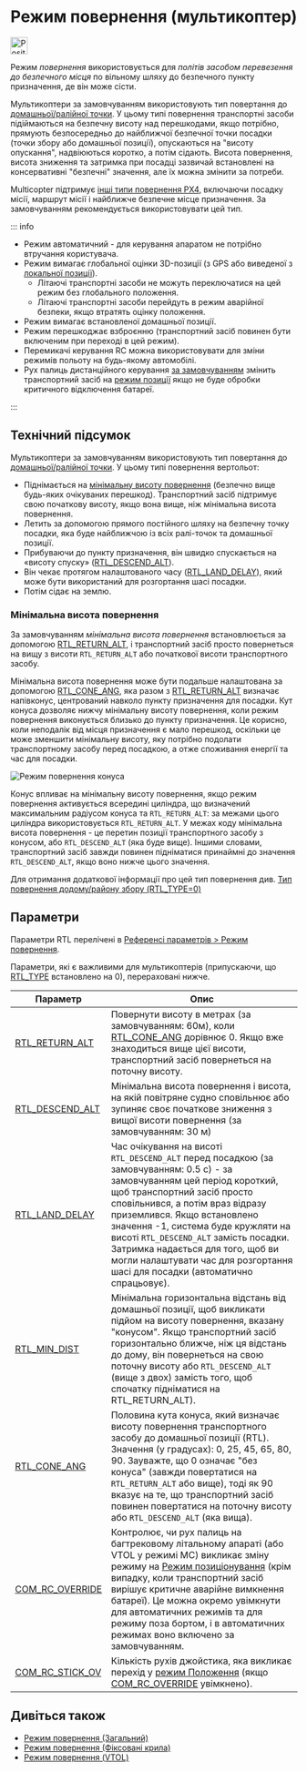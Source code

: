 # Режим повернення (мультикоптер)

<img src="../../assets/site/position_fixed.svg" title="Position fix required (e.g. GPS)" width="30px" />

Режим _повернення_ використовується для _політів засобом перевезення до безпечного місця_ по вільному шляху до безпечного пункту призначення, де він може сісти.

Мультикоптери за замовчуванням використовують тип повертання до [домашньої/ралійної точки](../flight_modes/return.md#home-rally-point-return-type-rtl-type-0).
У цьому типі повернення транспортні засоби підіймаються на безпечну висоту над перешкодами, якщо потрібно, прямують безпосередньо до найближчої безпечної точки посадки (точки збору або домашньої позиції), опускаються на "висоту опускання", надвіюються коротко, а потім сідають.
Висота повернення, висота зниження та затримка при посадці зазвичай встановлені на консервативні "безпечні" значення, але їх можна змінити за потреби.

Multicopter підтримує [інші типи повернення PX4](../flight_modes/return.md#return-types-rtl-type), включаючи посадку місії, маршрут місії і найближче безпечне місце призначення.
За замовчуванням рекомендується використовувати цей тип.

::: info

- Режим автоматичний - для керування апаратом не потрібно втручання користувача.
- Режим вимагає глобальної оцінки 3D-позиції (з GPS або виведеної з [локальної позиції](../ros/external_position_estimation.md#enabling-auto-modes-with-a-local-position)).
  - Літаючі транспортні засоби не можуть переключатися на цей режим без глобального положення.
  - Літаючі транспортні засоби перейдуть в режим аварійної безпеки, якщо втратять оцінку положення.
- Режим вимагає встановленої домашньої позиції.
- Режим перешкоджає взброєнню (транспортний засіб повинен бути включеним при переході в цей режим).
- Перемикачі керування RC можна використовувати для зміни режимів польоту на будь-якому автомобілі.
- Рух палиць дистанційного керування [за замовчуванням](#COM_RC_OVERRIDE) змінить транспортний засіб на [режим позиції](../flight_modes_mc/position.md) якщо не буде обробки критичного відключення батареї.

<!-- https://github.com/PX4/PX4-Autopilot/blob/release/1.15/src/modules/commander/ModeUtil/mode_requirements.cpp -->

:::

## Технічний підсумок

Мультикоптери за замовчуванням використовують тип повертання до [домашньої/ралійної точки](../flight_modes/return.md#home-rally-point-return-type-rtl-type-0).
У цьому типі повернення вертольот:

- Піднімається на [мінімальну висоту повернення](#minimum-return-altitude) (безпечно вище будь-яких очікуваних перешкод).
  Транспортний засіб підтримує свою початкову висоту, якщо вона вище, ніж мінімальна висота повернення.
- Летить за допомогою прямого постійного шляху на безпечну точку посадки, яка буде найближчою із всіх ралі-точок та домашньої позиції.
- Прибуваючи до пункту призначення, він швидко спускається на «висоту спуску» ([RTL_DESCEND_ALT](#RTL_DESCEND_ALT)).
- Він чекає протягом налаштованого часу ([RTL_LAND_DELAY](#RTL_LAND_DELAY)), який може бути використаний для розгортання шасі посадки.
- Потім сідає на землю.

### Мінімальна висота повернення

За замовчуванням _мінімальна висота повернення_ встановлюється за допомогою [RTL_RETURN_ALT](#RTL_RETURN_ALT), і транспортний засіб просто повернеться на вищу з висоти `RTL_RETURN_ALT` або початкової висоти транспортного засобу.

Мінімальна висота повернення може бути подальше налаштована за допомогою [RTL_CONE_ANG](#RTL_CONE_ANG), яка разом з [RTL_RETURN_ALT](#RTL_RETURN_ALT) визначає напівконус, центрований навколо пункту призначення для посадки.
Кут конуса дозволяє нижчу мінімальну висоту повернення, коли режим повернення виконується близько до пункту призначення.
Це корисно, коли неподалік від місця призначення є мало перешкод, оскільки це може зменшити мінімальну висоту, яку потрібно подолати транспортному засобу перед посадкою, а отже споживання енергії та час для посадки.

![Режим повернення конуса](../../assets/flying/rtl_cone.jpg)

Конус впливає на мінімальну висоту повернення, якщо режим повернення активується всередині циліндра, що визначений максимальним радіусом конуса та `RTL_RETURN_ALT`: за межами цього циліндра використовується `RTL_RETURN_ALT`.
У межах коду мінімальна висота повернення - це перетин позиції транспортного засобу з конусом, або `RTL_DESCEND_ALT` (яка буде вище).
Іншими словами, транспортний засіб завжди повинен підніматися принаймні до значення `RTL_DESCEND_ALT`, якщо воно нижче цього значення.

Для отримання додаткової інформації про цей тип повернення див. [Тип повернення додому/району збору (RTL_TYPE=0)](../flight_modes/return.md#home-rally-point-return-type-rtl-type-0)

## Параметри

Параметри RTL перелічені в [Референсі параметрів > Режим повернення](../advanced_config/parameter_reference.md#return-mode).

Параметри, які є важливими для мультикоптерів (припускаючи, що [RTL_TYPE](../advanced_config/parameter_reference.md#RTL_TYPE) встановлено на 0), перераховані нижче.

| Параметр                                                                                                                                                                | Опис                                                                                                                                                                                                                                                                                                                                                                                                                                                                                                                                                  |
| ----------------------------------------------------------------------------------------------------------------------------------------------------------------------- | ----------------------------------------------------------------------------------------------------------------------------------------------------------------------------------------------------------------------------------------------------------------------------------------------------------------------------------------------------------------------------------------------------------------------------------------------------------------------------------------------------------------------------------------------------- |
| <a id="RTL_RETURN_ALT"></a>[RTL_RETURN_ALT](../advanced_config/parameter_reference.md#RTL_RETURN_ALT)                         | Повернути висоту в метрах (за замовчуванням: 60м), коли [RTL_CONE_ANG](../advanced_config/parameter_reference.md#RTL_CONE_ANG) дорівнює 0. Якщо вже знаходиться вище цієї висоти, транспортний засіб повернеться на поточну висоту.                                                                                                                                                                                                      |
| <a id="RTL_DESCEND_ALT"></a>[RTL_DESCEND_ALT](../advanced_config/parameter_reference.md#RTL_DESCEND_ALT)                      | Мінімальна висота повернення і висота, на якій повітряне судно сповільнює або зупиняє своє початкове зниження з вищої висоти повернення (за замовчуванням: 30 м)                                                                                                                                                                                                                                                                                                                                                   |
| <a id="RTL_LAND_DELAY"></a>[RTL_LAND_DELAY](../advanced_config/parameter_reference.md#RTL_LAND_DELAY)                         | Час очікування на висоті `RTL_DESCEND_ALT` перед посадкою (за замовчуванням: 0.5 с) - за замовчуванням цей період короткий, щоб транспортний засіб просто сповільнився, а потім враз відразу приземлився. Якщо встановлено значення -1, система буде кружляти на висоті `RTL_DESCEND_ALT` замість посадки. Затримка надається для того, щоб ви могли налаштувати час для розгортання шасі для посадки (автоматично спрацьовує). |
| <a id="RTL_MIN_DIST"></a>[RTL_MIN_DIST](../advanced_config/parameter_reference.md#RTL_MIN_DIST)                               | Мінімальна горизонтальна відстань від домашньої позиції, щоб викликати підйом на висоту повернення, вказану "конусом". Якщо транспортний засіб горизонтально ближче, ніж ця відстань до дому, він повернеться на свою поточну висоту або `RTL_DESCEND_ALT` (вище з двох) замість того, щоб спочатку підніматися на RTL_RETURN_ALT).                                                                                                                      |
| <a id="RTL_CONE_ANG"></a>[RTL_CONE_ANG](../advanced_config/parameter_reference.md#RTL_CONE_ANG)                               | Половина кута конуса, який визначає висоту повернення транспортного засобу до домашньої позиції (RTL). Значення (у градусах): 0, 25, 45, 65, 80, 90. Зауважте, що 0 означає "без конуса" (завжди повертатися на `RTL_RETURN_ALT` або вище), тоді як 90 вказує на те, що транспортний засіб повинен повертатися на поточну висоту або `RTL_DESCEND_ALT` (яка вища).                                        |
| <a id="COM_RC_OVERRIDE"></a>[COM_RC_OVERRIDE](../advanced_config/parameter_reference.md#COM_RC_OVERRIDE)                      | Контролює, чи рух палиць на багтрековому літальному апараті (або VTOL у режимі MC) викликає зміну режиму на [Режим позиціонування](../flight_modes_mc/position.md) (крім випадку, коли транспортний засіб вирішує критичне аварійне вимкнення батареї). Це можна окремо увімкнути для автоматичних режимів та для режиму поза бортом, і в автоматичних режимах воно включено за замовчуванням.                                                                                  |
| <a id="COM_RC_STICK_OV"></a>[COM_RC_STICK_OV](../advanced_config/parameter_reference.md#COM_RC_STICK_OV) | Кількість рухів джойстика, яка викликає перехід у [режим Положення](../flight_modes_mc/position.md) (якщо [COM_RC_OVERRIDE](#COM_RC_OVERRIDE) увімкнено).                                                                                                                                                                                                                                                                                                                |

## Дивіться також

- [Режим повернення (Загальний)](../flight_modes/return.md)
- [Режим повернення (Фіксовані крила)](../flight_modes_fw/return.md)
- [Режим повернення (VTOL)](../flight_modes_vtol/return.md)
